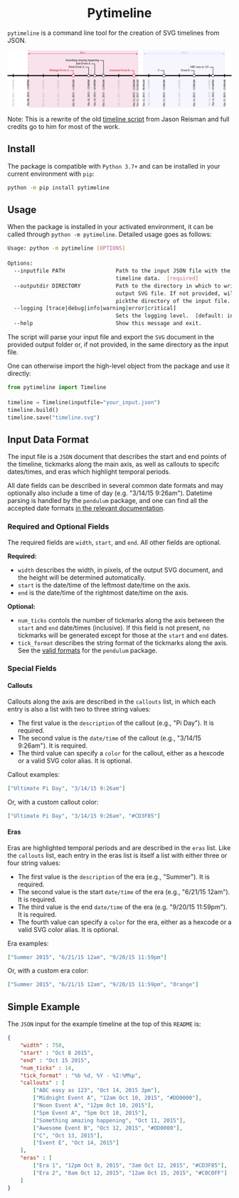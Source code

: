 <h1 align="center">
    <b>Pytimeline</b>
</h1>

`pytimeline` is a command line tool for the creation of SVG timelines from JSON.

<p align="center">
  <img alt="Simple example" src="examples/timeline.png">
</p>

Note: This is a rewrite of the old [timeline script](https://github.com/jasonreisman/Timeline) from Jason Reisman and full credits go to him for most of the work.

## Install

The package is compatible with `Python 3.7+` and can be installed in your current environment with `pip`:
```bash
python -m pip install pytimeline
```

## Usage

When the package is installed in your activated environment, it can be called through `python -m pytimeline`.
Detailed usage goes as follows:
```bash
Usage: python -m pytimeline [OPTIONS]

Options:
  --inputfile PATH                Path to the input JSON file with the
                                  timeline data.  [required]
  --outputdir DIRECTORY           Path to the directory in which to write the
                                  output SVG file. If not provided, will
                                  pickthe directory of the input file.
  --logging [trace|debug|info|warning|error|critical]
                                  Sets the logging level.  [default: info]
  --help                          Show this message and exit.
```

The script will parse your input file and export the `SVG` document in the provided output folder or, if not provided, in the same directory as the input file.

One can otherwise import the high-level object from the package and use it directly:
```python
from pytimeline import Timeline

timeline = Timeline(inputfile="your_input.json")
timeline.build()
timeline.save("timeline.svg")
```

## Input Data Format

The input file is a `JSON` document that describes the start and end points of the timeline, tickmarks along the main axis, as well as callouts to specifc dates/times, and eras which highlight temporal periods.

All date fields can be described in several common date formats and may optionally also include a time of day (e.g. "3/14/15 9:26am").
Datetime parsing is handled by the `pendulum` package, and one can find all the accepted date formats [in the relevant documentation](https://pendulum.eustace.io/docs/#parsing).

### Required and Optional Fields

The required fields are `width`, `start`, and `end`. 
All other fields are optional.  

**Required:**
* `width` describes the width, in pixels, of the output SVG document, and the height will be determined automatically.
* `start` is the date/time of the leftmost date/time on the axis.
* `end` is the date/time of the rightmost date/time on the axis.

**Optional:**
* `num_ticks` contols the number of tickmarks along the axis between the `start` and `end` date/times (inclusive).  If this field is not present, no tickmarks will be generated except for those at the `start` and `end` dates.
* `tick_format` describes the string format of the tickmarks along the axis. See the [valid formats](https://pendulum.eustace.io/docs/#formatter) for the `pendulum` package.

### Special Fields

#### Callouts

Callouts along the axis are described in the `callouts` list, in which each entry is also a list with two to three string values:
* The first value is the `description` of the callout (e.g., "Pi Day"). It is required.
* The second value is the `date/time` of the callout (e.g., "3/14/15 9:26am"). It is required.
* The third value can specify a `color` for the callout, either as a hexcode or a valid SVG color alias. It is optional.

Callout examples:
```JSON
["Ultimate Pi Day", "3/14/15 9:26am"]
```
Or, with a custom callout color:
```JSON
["Ultimate Pi Day", "3/14/15 9:26am", "#CD3F85"]
```
#### Eras

Eras are highlighted temporal periods and are described in the `eras` list.
Like the `callouts` list, each entry in the eras list is itself a list with either three or four string values:
* The first value is the `description` of the era (e.g., "Summer"). It is required.
* The second value is the start `date/time` of the era (e.g., "6/21/15 12am"). It is required.
* The third value is the end `date/time` of the era (e.g. "9/20/15 11:59pm"). It is required.
* The fourth value can specify a `color` for the era, either as a hexcode or a valid SVG color alias. It is optional.

Era examples:
```JSON
["Summer 2015", "6/21/15 12am", "9/20/15 11:59pm"]
```
Or, with a custom era color:
```JSON
["Summer 2015", "6/21/15 12am", "9/20/15 11:59pm", "Orange"]
```

## Simple Example

The `JSON` input for the example timeline at the top of this `README` is:
```json
{
	"width" : 750,
	"start" : "Oct 8 2015",
	"end" : "Oct 15 2015",	
	"num_ticks" : 14,
	"tick_format" : "%b %d, %Y - %I:%M%p",
	"callouts" : [
		["ABC easy as 123", "Oct 14, 2015 3pm"],		
		["Midnight Event A", "12am Oct 10, 2015", "#DD0000"],
		["Noon Event A", "12pm Oct 10, 2015"],		
		["5pm Event A", "5pm Oct 10, 2015"],				
		["Something amazing happening", "Oct 11, 2015"],
		["Awesome Event B", "Oct 12, 2015", "#DD0000"],
		["C", "Oct 13, 2015"],
		["Event E", "Oct 14, 2015"]
	],
	"eras" : [
		["Era 1", "12pm Oct 8, 2015", "3am Oct 12, 2015", "#CD3F85"],
		["Era 2", "8am Oct 12, 2015", "12am Oct 15, 2015", "#C0C0FF"]
	]
}
```
